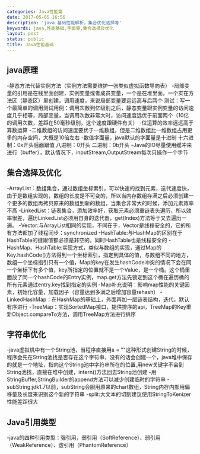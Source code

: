 ```yaml
---
categories: Java性能篇
date: 2017-05-05 16:56
description: 'java 基础性能解析，集合优化选择等'
keywords: java,性能基础,字面量,集合选择及优化
layout: post
status: public
title: Java性能基础
---
```


## java原理
-静态方法代替实例方法（实例方法需要维护一张类似虚拟函数导向表）
-局部变量的引用是在栈里面创建，实例变量或者成员变量，一个是在堆里面，一个实在方法区（静态区）里创建，调用速度，来说局部变量要远远高与后两个
测试：写一个最简单的调用测试用例：调用次数到亿级别之后，静态变量跟实例变量的访问速度几乎相等，局部变量，当调用次数非常大时，访问速度远优于前面两个（10亿的调用次数，差距在50毫秒级别，这个速度跟硬件有关）
-位运算的效率远远高于算数运算
-二维数组的访问速度要优于一维数组，但是二维数组比一维数组占用更多的内存空间，大概是10倍左右
-数值字面量，java默认的字面量是十进制
    十六进制：0x开头后面跟值
    八进制：0开头
    二进制：0b开头
-Java的IO尽量使用缓冲来进行（buffer），默认情况下，inputStream,OutputStream每次只操作一个字节

## 集合选择及优化
-ArrayList：数组集合，通过数组坐标索引，可以快速的找到元素，迭代速度快，由于是数组实现的，数组的长度是不可变的，所以当内存数组存满之后必须创建一个更多的数组再拷贝原来的数组到新的数组，当集合非常大的时候，添加元素效率不高
-LinkedList：链表集合，添加效率好，获取元素必须重链表头遍历，所以效率很差，遍历LinkedList必须用自身的迭代器，get(Index)方法等于又去遍历一遍。
-Vector:与ArrayList相同的实现，不同在于，Vector是线程安全的，它的所有方法都加了线程同步：synchronized
-HashTable:与HashMap的区别在于HashTable的键跟值都必须是非空的。同时HashTable也是线程安全的
-HashMap、HashTable:实现方式，类似与数组的实现，通过Map的Key.hashCode()方法得到一个坐标索引，指定到具体的值，与数组不同的地方，数组一个坐标指引只有一个值，Map的key在发生hashCode冲突的情况下会在同一个坐标下有多个值，key所指定的位置就不是一个Value，是一个桶。这个桶里面放了同一个hashCode的Entry实例，map.get方法先锁定到这个桶在遍历桶的所有元素通过entry.key找到指定的实例
-Map补充说明：影响map性能的关键因素，初始化容量，加载因子（容量达到多满之后增加容量rehash）
-LinkedHashMap：在HashMap的基础上，外面再加一层链表结构，迭代，默认有序进行
-TreeMap：实现SortedMap接口，提供排序的api，TreeMap的Key重新Object.compareTo方法，调用TreeMap方法进行排序

## 字符串优化
-java虚拟机中有一个String池，当程序直接用a = ""这种形式创建String的时候，程序会先在String池找是否存在这个字符串，没有的话会创建一个，java堆中保存的就是一个地址，指向这个String池中字符串所在的位置,用new关键字不会到String池找，直接在堆中创建，intern()方法回去String池创建
-用StringBuffer,StringBuilder的append方法可以减少创建临时的字符串
-subString:jdk1.7以前，subString会服用原来的chart数组，String内存内部用偏移量及长度来识别这个新的字符串
-split:大文本的切割建议使用StringToKenizer性能差距很大

## Java引用类型
-java的四种引用类型：强引用，弱引用（SoftReference）、弱引用（WeakReference）、虚引用（PhantomReference）
